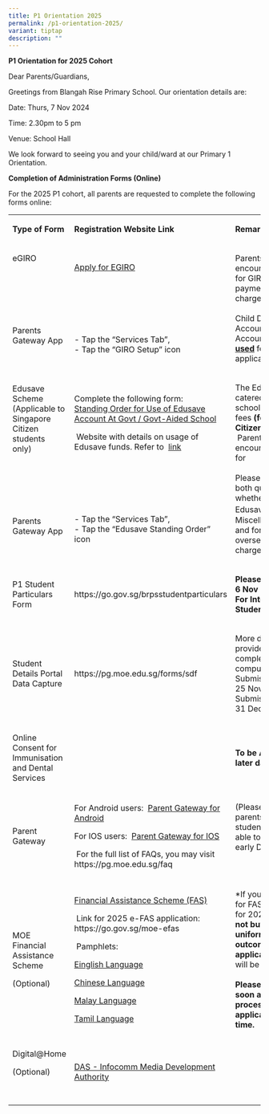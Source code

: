 ```yaml
---
title: P1 Orientation 2025
permalink: /p1-orientation-2025/
variant: tiptap
description: ""
---
```

<p><strong>P1 Orientation for 2025 Cohort</strong>
</p>
<p></p>
<p>Dear Parents/Guardians,</p>
<p>Greetings from Blangah Rise Primary School. Our orientation details are:</p>
<p>Date: Thurs, 7 Nov 2024</p>
<p>Time: 2.30pm to 5 pm</p>
<p>Venue: School Hall</p>
<p>We look forward to seeing you and your child/ward at our Primary 1 Orientation.</p>
<p></p>
<p><strong>Completion of Administration Forms (Online)</strong>
</p>
<p>For the 2025 P1 cohort, all parents are requested to complete the following
forms online:</p>
<p></p>
<table style="minWidth: 75px">
<colgroup>
<col>
<col>
<col>
</colgroup>
<tbody>
<tr>
<td rowspan="1" colspan="1">
<p><strong>Type of Form</strong>
</p>
</td>
<td rowspan="1" colspan="1">
<p><strong>Registration Website Link</strong>
</p>
</td>
<td rowspan="1" colspan="1">
<p><strong>Remarks</strong>
</p>
</td>
</tr>
<tr>
<td rowspan="1" colspan="1">
<p>eGIRO</p>
<p>&nbsp;</p>
<p>&nbsp;</p>
<p>&nbsp;</p>
<p>Parents Gateway App</p>
<p>&nbsp;</p>
</td>
<td rowspan="1" colspan="1">
<p><a href="https://www.moe.gov.sg/financial-matters/fees/egiro" rel="noopener noreferrer nofollow" target="_blank">Apply for EGIRO</a>
</p>
<p>&nbsp;</p>
<p>&nbsp;</p>
<p>&nbsp;</p>
<p>- Tap the “Services Tab”,
<br>- Tap the “GIRO Setup” icon</p>
</td>
<td rowspan="1" colspan="1">
<p>Parents are strongly encouraged to sign up for GIRO online for payment
of school charges.
<br>
<br>Child Development Account (Baby Bonus Account)&nbsp;<strong><u>cannot be used</u></strong>&nbsp;for
GIRO application.</p>
</td>
</tr>
<tr>
<td rowspan="1" colspan="1">
<p>Edusave Scheme (Applicable to Singapore Citizen students only)</p>
<p>&nbsp;</p>
<p>&nbsp;</p>
<p>&nbsp;</p>
<p>Parents Gateway App</p>
<p>&nbsp;</p>
</td>
<td rowspan="1" colspan="1">
<p>Complete the following form:
<br><a href="https://form.gov.sg/#!/5be24a1bb3f842000fdc4e59" rel="noopener noreferrer nofollow" target="_blank">Standing Order for Use of Edusave Account At Govt / Govt-Aided School</a>
</p>
<p>&nbsp;Website with details on usage of Edusave funds. Refer to&nbsp;
<a href="https://www.moe.gov.sg/financial-matters/edusave-account" rel="noopener noreferrer nofollow" target="_blank">link</a>
</p>
<p>&nbsp;</p>
<p>&nbsp;</p>
<p>&nbsp;</p>
<p>- Tap the “Services Tab”,
<br>- Tap the “Edusave Standing Order” icon</p>
</td>
<td rowspan="1" colspan="1">
<p>The Edusave Fund is catered to cover school miscellaneous fees&nbsp;<strong>(for Singapore Citizens only). </strong>&nbsp;Parents
are strongly encouraged to sign up for
<br>
<br>Please Tick&nbsp;<strong>“Yes”</strong>&nbsp;for both questions on whether
to use Edusave for 2<sup>nd</sup>&nbsp;Tier Miscellaneous fees and for
local and overseas enrichment charges.</p>
</td>
</tr>
<tr>
<td rowspan="1" colspan="1">
<p>P1 Student Particulars Form</p>
</td>
<td rowspan="1" colspan="1">
<p><a rel="noopener noreferrer nofollow" target="_blank">https://go.gov.sg/brpsstudentparticulars</a>
</p>
</td>
<td rowspan="1" colspan="1">
<p><strong>Please submit this by 6 Nov 2024.<br>For International Students only.</strong>
</p>
</td>
</tr>
<tr>
<td rowspan="1" colspan="1">
<p>Student Details Portal Data Capture</p>
</td>
<td rowspan="1" colspan="1">
<p><a rel="noopener noreferrer nofollow" target="_blank">https://pg.moe.edu.sg/forms/sdf</a>
</p>
</td>
<td rowspan="1" colspan="1">
<p>More details will be provided via PG for the completion on the final compulsory
form.
<br>Submission&nbsp;<strong><u>starts</u></strong>&nbsp;from 25 Nov 2024,
10am.
<br>Submission <strong><u>ends</u></strong> on 31 Dec 2024</p>
</td>
</tr>
<tr>
<td rowspan="1" colspan="1">
<p>Online Consent for Immunisation and Dental Services</p>
</td>
<td rowspan="1" colspan="1">
<p>&nbsp;</p>
</td>
<td rowspan="1" colspan="1">
<p><strong>To be Advised at a later date.</strong>
</p>
</td>
</tr>
<tr>
<td rowspan="1" colspan="1">
<p>Parent Gateway</p>
</td>
<td rowspan="1" colspan="1">
<p>For Android users:&nbsp; <a href="https://go.gov.sg/pg002" rel="noopener noreferrer nofollow" target="_blank">Parent Gateway for Android</a>
</p>
<p>For IOS users:&nbsp; <a href="https://go.gov.sg/pg003" rel="noopener noreferrer nofollow" target="_blank">Parent Gateway for IOS</a>
</p>
<p>&nbsp;For the full list of FAQs, you may visit <a rel="noopener noreferrer nofollow" target="_blank">https://pg.moe.edu.sg/faq</a>
</p>
</td>
<td rowspan="1" colspan="1">
<p>(Please note that parents of International students would only be able
to onboard PG in early Dec 23)</p>
<p>&nbsp;</p>
</td>
</tr>
<tr>
<td rowspan="1" colspan="1">
<p>MOE Financial Assistance Scheme</p>
<p>(Optional)</p>
</td>
<td rowspan="1" colspan="1">
<p><a href="https://www.moe.gov.sg/financial-matters/financial-assistance" rel="noopener noreferrer nofollow" target="_blank">Financial Assistance Scheme (FAS)</a>
</p>
<p>&nbsp;Link for 2025 e-FAS application:
<br><a rel="noopener noreferrer nofollow" target="_blank">https://go.gov.sg/moe-efas</a>
</p>
<p>&nbsp;Pamphlets:</p>
<p><a href="/files/P1 Orientation 2025/Document_4a_MOE_FAS_pamphlet__EL_.pdf" rel="noopener noreferrer nofollow" target="_blank">Einglish Language</a>
</p>
<p><a href="/files/P1 Orientation 2025/Document_4b_MOE_FAS_pamphlet__CL_.pdf" rel="noopener noreferrer nofollow" target="_blank">Chinese Language</a>
</p>
<p><a href="/files/P1 Orientation 2025/Document_4c_MOE_FAS_pamphlet__ML_.pdf" rel="noopener noreferrer nofollow" target="_blank">Malay Language</a>
</p>
<p><a href="/files/P1 Orientation 2025/Document_4d_MOE_FAS_pamphlet__TL_.pdf" rel="noopener noreferrer nofollow" target="_blank">Tamil Language</a>
</p>
</td>
<td rowspan="1" colspan="1">
<p>*If you intend to apply for FAS for your child for 2025, please&nbsp;<strong>do not buy books and/or uniforms before the outcome of the FAS application.</strong> No
refund will be provided.
<br>
<br><strong>Please submit this as soon as possible as processing of applications will take time.</strong>
</p>
</td>
</tr>
<tr>
<td rowspan="1" colspan="1">
<p>Digital@Home</p>
<p>(Optional)</p>
<p>&nbsp;</p>
</td>
<td rowspan="1" colspan="1">
<p><a href="https://eservice.imda.gov.sg/das/homepage" rel="noopener noreferrer nofollow" target="_blank">DAS - Infocomm Media Development Authority</a>
</p>
</td>
<td rowspan="1" colspan="1">
<p>&nbsp;</p>
</td>
</tr>
</tbody>
</table>
<p></p>